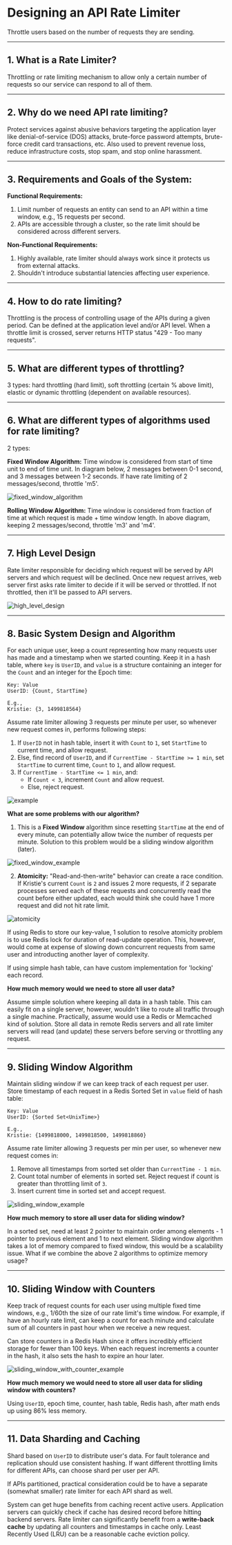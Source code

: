 # Designing an API Rate Limiter

Throttle users based on the number of requests they are sending.

---

## 1. What is a Rate Limiter?

Throttling or rate limiting mechanism to allow only a certain number of requests so our service can respond to all of them.

---

## 2. Why do we need API rate limiting?

Protect services against abusive behaviors targeting the application layer like denial-of-service (DOS) attacks, brute-force password attempts, brute-force credit card transactions, etc. Also used to prevent revenue loss, reduce infrastructure costs, stop spam, and stop online harassment.

---

## 3. Requirements and Goals of the System:

**Functional Requirements:**
1. Limit number of requests an entity can send to an API within a time window, e.g., 15 requests per second.
2. APIs are accessible through a cluster, so the rate limit should be considered across different servers.

**Non-Functional Requirements:**
1. Highly available, rate limiter should always work since it protects us from external attacks.
2. Shouldn't introduce substantial latencies affecting user experience.

---

## 4. How to do rate limiting?

Throttling is the process of controlling usage of the APIs during a given period. Can be defined at the application level and/or API level. When a throttle limit is crossed, server returns HTTP status "429 - Too many requests".

---

## 5. What are different types of throttling?

3 types: hard throttling (hard limit), soft throttling (certain % above limit), elastic or dynamic throttling (dependent on available resources).

---

## 6. What are different types of algorithms used for rate limiting?

2 types:

**Fixed Window Algorithm:** Time window is considered from start of time unit to end of time unit. In diagram below, 2 messages between 0-1 second, and 3 messages between 1-2 seconds. If have rate limiting of 2 messages/second, throttle 'm5'.

![fixed_window_algorithm](fixed_window_algorithm.png)

**Rolling Window Algorithm:** Time window is considered from fraction of time at which request is made + time window length. In above diagram, keeping 2 messages/second, throttle 'm3' and 'm4'.

---

## 7. High Level Design

Rate limiter responsible for deciding which request will be served by API servers and which request will be declined. Once new request arrives, web server first asks rate limiter to decide if it will be served or throttled. If not throttled, then it'll be passed to API servers.

![high_level_design](high_level_design.png)

---

## 8. Basic System Design and Algorithm

For each unique user, keep a count representing how many requests user has made and a timestamp when we started counting. Keep it in a hash table, where `key` is `UserID`, and `value` is a structure containing an integer for the `Count` and an integer for the Epoch time:

```
Key: Value
UserID: {Count, StartTime}

E.g.,
Kristie: {3, 1499818564}
```

Assume rate limiter allowing 3 requests per minute per user, so whenever new request comes in, performs following steps:

1. If `UserID` not in hash table, insert it with `Count` to `1`, set `StartTime` to current time, and allow request.
2. Else, find record of `UserID`, and if `CurrentTime - StartTime >= 1 min`, set `StartTime` to current time, `Count` to `1`, and allow request.
3. If `CurrentTime - StartTime <= 1 min`, and:
    - If `Count < 3`, increment `Count` and allow request.
    - Else, reject request.

![example](example.png)

**What are some problems with our algorithm?**

1. This is a **Fixed Window** algorithm since resetting `StartTime` at the end of every minute, can potentially allow twice the number of requests per minute. Solution to this problem would be a sliding window algorithm (later).

![fixed_window_example](fixed_window_example.png)

2. **Atomicity:** "Read-and-then-write" behavior can create a race condition. If Kristie's current `Count` is `2` and issues 2 more requests, if 2 separate processes served each of these requests and concurrently read the count before either updated, each would think she could have 1 more request and did not hit rate limit.

![atomicity](atomicity.png)

If using Redis to store our key-value, 1 solution to resolve atomicity problem is to use Redis lock for duration of read-update operation. This, however, would come at expense of slowing down concurrent requests from same user and introducting another layer of complexity.

If using simple hash table, can have custom implementation for 'locking' each record.

**How much memory would we need to store all user data?**

Assume simple solution where keeping all data in a hash table. This can easily fit on a single server, however, wouldn't like to route all traffic through a single machine. Practically, assume would use a Redis or Memcached kind of solution. Store all data in remote Redis servers and all rate limiter servers will read (and update) these servers before serving or throttling any request.

---

## 9. Sliding Window Algorithm

Maintain sliding window if we can keep track of each request per user. Store timestamp of each request in a Redis Sorted Set in `value` field of hash table:

```
Key: Value
UserID: {Sorted Set<UnixTime>}

E.g.,
Kristie: {1499818000, 1499818500, 1499818860}
```

Assume rate limiter allowing 3 requests per min per user, so whenever new request comes in:
1. Remove all timestamps from sorted set older than `CurrentTime - 1 min`.
2. Count total number of elements in sorted set. Reject request if count is greater than throttling limit of `3`.
3. Insert current time in sorted set and accept request.

![sliding_window_example](sliding_window_example.png)

**How much memory to store all user data for sliding window?**

In a sorted set, need at least 2 pointer to maintain order among elements - 1 pointer to previous element and 1 to next element. Sliding window algorithm takes a lot of memory compared to fixed window, this would be a scalability issue. What if we combine the above 2 algorithms to optimize memory usage?

---

## 10. Sliding Window with Counters

Keep track of request counts for each user using multiple fixed time windows, e.g., 1/60th the size of our rate limit's time window. For example, if have an hourly rate limit, can keep a count for each minute and calculate sum of all counters in past hour when we receive a new request.

Can store counters in a Redis Hash since it offers incredibly efficient storage for fewer than 100 keys. When each request increments a counter in the hash, it also sets the hash to expire an hour later.

![sliding_window_with_counter_example](sliding_window_with_counter_example.png)

**How much memory we would need to store all user data for sliding window with counters?**

Using `UserID`, epoch time, counter, hash table, Redis hash, after math ends up using 86% less memory.

---

## 11. Data Sharding and Caching

Shard based on `UserID` to distribute user's data. For fault tolerance and replication should use consistent hashing. If want different throttling limits for different APIs, can choose shard per user per API.

If APIs partitioned, practical consideration could be to have a separate (somewhat smaller) rate limiter for each API shard as well.

System can get huge benefits from caching recent active users. Application servers can quickly check if cache has desired record before hitting backend servers. Rate limiter can significantly benefit from a **write-back cache** by updating all counters and timestamps in cache only. Least Recently Used (LRU) can be a reasonable cache eviction policy.

